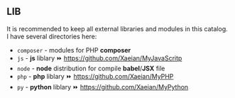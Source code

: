 ## LIB

It is recommended to keep all external libraries and modules in this catalog. I have several directories here:

- `composer` - modules for PHP **composer**
- `js` - **js** liblary ⏩ https://github.com/Xaeian/MyJavaScritp
- `node` - **node** distribution for compile **babel**/**JSX** file
- `php` - **php** liblary ⏩ https://github.com/Xaeian/MyPHP
- `py` - **python** liblary ⏩ https://github.com/Xaeian/MyPython
